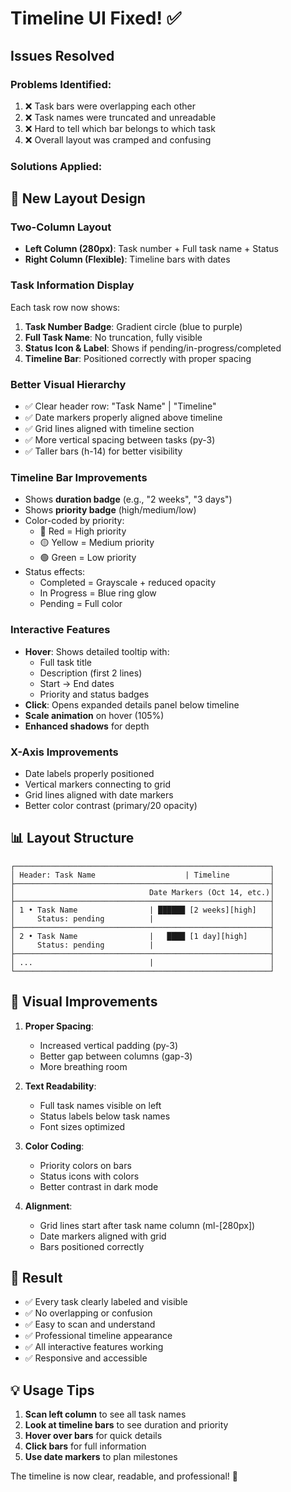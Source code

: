 # Timeline UI Fixed! ✅

## Issues Resolved

### Problems Identified:

1. ❌ Task bars were overlapping each other
2. ❌ Task names were truncated and unreadable
3. ❌ Hard to tell which bar belongs to which task
4. ❌ Overall layout was cramped and confusing

### Solutions Applied:

## 🎯 New Layout Design

### **Two-Column Layout**

- **Left Column (280px)**: Task number + Full task name + Status
- **Right Column (Flexible)**: Timeline bars with dates

### **Task Information Display**

Each task row now shows:

1. **Task Number Badge**: Gradient circle (blue to purple)
2. **Full Task Name**: No truncation, fully visible
3. **Status Icon & Label**: Shows if pending/in-progress/completed
4. **Timeline Bar**: Positioned correctly with proper spacing

### **Better Visual Hierarchy**

- ✅ Clear header row: "Task Name" | "Timeline"
- ✅ Date markers properly aligned above timeline
- ✅ Grid lines aligned with timeline section
- ✅ More vertical spacing between tasks (py-3)
- ✅ Taller bars (h-14) for better visibility

### **Timeline Bar Improvements**

- Shows **duration badge** (e.g., "2 weeks", "3 days")
- Shows **priority badge** (high/medium/low)
- Color-coded by priority:
  - 🔴 Red = High priority
  - 🟡 Yellow = Medium priority
  - 🟢 Green = Low priority
- Status effects:
  - Completed = Grayscale + reduced opacity
  - In Progress = Blue ring glow
  - Pending = Full color

### **Interactive Features**

- **Hover**: Shows detailed tooltip with:
  - Full task title
  - Description (first 2 lines)
  - Start → End dates
  - Priority and status badges
- **Click**: Opens expanded details panel below timeline
- **Scale animation** on hover (105%)
- **Enhanced shadows** for depth

### **X-Axis Improvements**

- Date labels properly positioned
- Vertical markers connecting to grid
- Grid lines aligned with date markers
- Better color contrast (primary/20 opacity)

## 📊 Layout Structure

```
┌─────────────────────────────────────────────────────────┐
│ Header: Task Name                    | Timeline         │
├─────────────────────────────────────────────────────────┤
│                              Date Markers (Oct 14, etc.)│
├─────────────────────────────────────────────────────────┤
│ 1 • Task Name                | ██████ [2 weeks][high]   │
│     Status: pending          |                          │
├─────────────────────────────────────────────────────────┤
│ 2 • Task Name                |   ████ [1 day][high]     │
│     Status: pending          |                          │
├─────────────────────────────────────────────────────────┤
│ ...                          |                          │
└─────────────────────────────────────────────────────────┘
```

## 🎨 Visual Improvements

1. **Proper Spacing**:

   - Increased vertical padding (py-3)
   - Better gap between columns (gap-3)
   - More breathing room

2. **Text Readability**:

   - Full task names visible on left
   - Status labels below task names
   - Font sizes optimized

3. **Color Coding**:

   - Priority colors on bars
   - Status icons with colors
   - Better contrast in dark mode

4. **Alignment**:
   - Grid lines start after task name column (ml-[280px])
   - Date markers aligned with grid
   - Bars positioned correctly

## 🚀 Result

- ✅ Every task clearly labeled and visible
- ✅ No overlapping or confusion
- ✅ Easy to scan and understand
- ✅ Professional timeline appearance
- ✅ All interactive features working
- ✅ Responsive and accessible

## 💡 Usage Tips

1. **Scan left column** to see all task names
2. **Look at timeline bars** to see duration and priority
3. **Hover over bars** for quick details
4. **Click bars** for full information
5. **Use date markers** to plan milestones

The timeline is now clear, readable, and professional! 🎉
